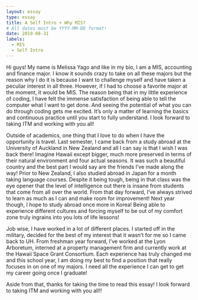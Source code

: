 ```yaml
---
layout: essay
type: essay
title: A Self Intro + Why MIS?
# All dates must be YYYY-MM-DD format!
date: 2019-08-31
labels:
  - MIS
  - Self Intro
---
```


Hi guys! My name is Melissa Yago and like in my bio, I am a MIS, accounting and finance major. I know it sounds crazy to take on all these majors but the reason why I do it is because I want to challenge myself and have taken a peculiar interest in all three. However, if I had to choose a favorite major at the moment, it would be MIS. The reason being that in my little experience of coding, I have felt the immense satisfaction of being able to tell the computer what I want to get done. And seeing the potential of what you can do through coding gets me excited. It’s only a matter of learning the basics and continuous practice until you start to fully understand. I look forward to taking ITM and working with you all!

Outside of academics, one thing that I love to do when I have the opportunity is travel. Last semester, I came back from a study abroad at the University of Auckland in New Zealand and all I can say is that I wish I was back there! Imagine Hawaii except bigger, much more preserved in terms of their natural environment and four actual seasons. It was such a beautiful country and the best part I would say are the friends I’ve made along the way! Prior to New Zealand, I also studied abroad in Japan for a month taking language courses. Despite it being tough, being in that class was the eye opener that the level of intelligence out there is insane from students that come from all over the world. From that day forward, I’ve always strived to learn as much as I can and make room for improvement! Next year though, I hope to study abroad once more in Korea! Being able to experience different cultures and forcing myself to be out of my comfort zone truly ingrains into you lots of life lessons!

Job wise, I have worked in a lot of different places. I started off in the military, decided for the best of my interest that it wasn’t for me so I came back to UH. From freshman year forward, I’ve worked at the Lyon Arboretum, interned at a property management firm and currently work at the Hawaii Space Grant Consortium. Each experience has truly changed me and this school year, I am doing my best to find a position that really focuses in on one of my majors. I need all the experience I can get to get my career going once I graduate!    

Aside from that, thanks for taking the time to read this essay! I look forward to taking ITM and working with you all!! 



